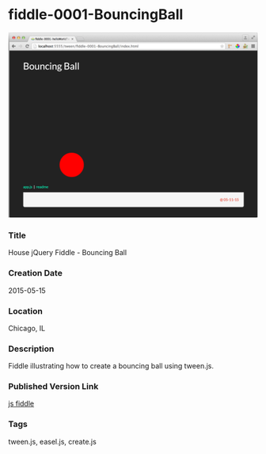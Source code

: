 fiddle-0001-BouncingBall
======

![Screenshot](screenshot.png)


### Title

House jQuery Fiddle - Bouncing Ball


### Creation Date

2015-05-15


### Location

Chicago, IL


### Description

Fiddle illustrating how to create a bouncing ball using tween.js.


### Published Version Link

[js fiddle](http://jsfiddle.net/bradyhouse/owLnp4xL/)


### Tags

tween.js, easel.js, create.js
